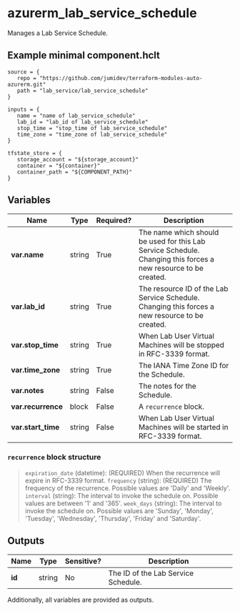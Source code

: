 # azurerm_lab_service_schedule

Manages a Lab Service Schedule.

## Example minimal component.hclt

```hcl
source = {
   repo = "https://github.com/jumidev/terraform-modules-auto-azurerm.git" 
   path = "lab_service/lab_service_schedule" 
}

inputs = {
   name = "name of lab_service_schedule" 
   lab_id = "lab_id of lab_service_schedule" 
   stop_time = "stop_time of lab_service_schedule" 
   time_zone = "time_zone of lab_service_schedule" 
}

tfstate_store = {
   storage_account = "${storage_account}" 
   container = "${container}" 
   container_path = "${COMPONENT_PATH}" 
}

```

## Variables

| Name | Type | Required? |  Description |
| ---- | ---- | --------- |  ----------- |
| **var.name** | string | True | The name which should be used for this Lab Service Schedule. Changing this forces a new resource to be created. | 
| **var.lab_id** | string | True | The resource ID of the Lab Service Schedule. Changing this forces a new resource to be created. | 
| **var.stop_time** | string | True | When Lab User Virtual Machines will be stopped in RFC-3339 format. | 
| **var.time_zone** | string | True | The IANA Time Zone ID for the Schedule. | 
| **var.notes** | string | False | The notes for the Schedule. | 
| **var.recurrence** | block | False | A `recurrence` block. | 
| **var.start_time** | string | False | When Lab User Virtual Machines will be started in RFC-3339 format. | 

### `recurrence` block structure

>`expiration_date` (datetime): (REQUIRED) When the recurrence will expire in RFC-3339 format.
>`frequency` (string): (REQUIRED) The frequency of the recurrence. Possible values are 'Daily' and 'Weekly'.
>`interval` (string): The interval to invoke the schedule on. Possible values are between '1' and '365'.
>`week_days` (string): The interval to invoke the schedule on. Possible values are 'Sunday', 'Monday', 'Tuesday', 'Wednesday', 'Thursday', 'Friday' and 'Saturday'.



## Outputs

| Name | Type | Sensitive? | Description |
| ---- | ---- | --------- | --------- |
| **id** | string | No  | The ID of the Lab Service Schedule. | 

Additionally, all variables are provided as outputs.
